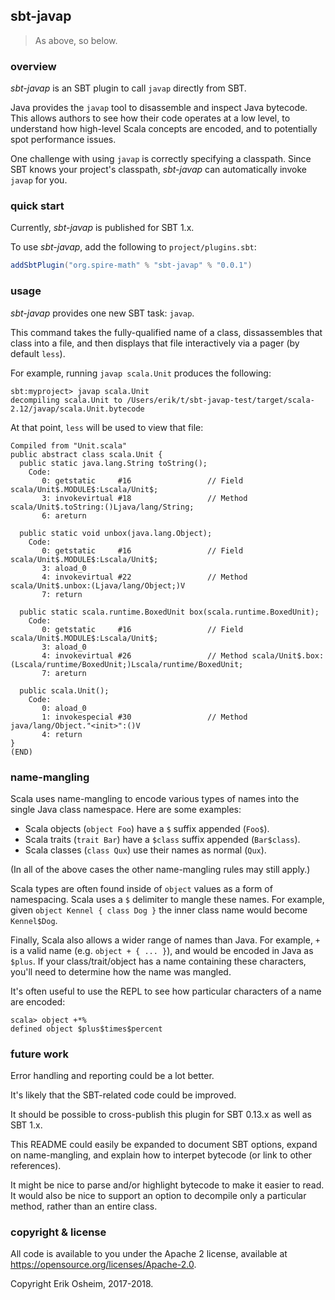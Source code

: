 ## sbt-javap

> As above, so below.

### overview

*sbt-javap* is an SBT plugin to call `javap` directly from SBT.

Java provides the `javap` tool to disassemble and inspect Java
bytecode. This allows authors to see how their code operates at a low
level, to understand how high-level Scala concepts are encoded, and to
potentially spot performance issues.

One challenge with using `javap` is correctly specifying a classpath.
Since SBT knows your project's classpath, *sbt-javap* can
automatically invoke `javap` for you.

### quick start

Currently, *sbt-javap* is published for SBT 1.x.

To use *sbt-javap*, add the following to `project/plugins.sbt`:

```scala
addSbtPlugin("org.spire-math" % "sbt-javap" % "0.0.1")
```

### usage

*sbt-javap* provides one new SBT task: `javap`.

This command takes the fully-qualified name of a class, dissassembles
that class into a file, and then displays that file interactively via
a pager (by default `less`).

For example, running `javap scala.Unit` produces the following:

```
sbt:myproject> javap scala.Unit
decompiling scala.Unit to /Users/erik/t/sbt-javap-test/target/scala-2.12/javap/scala.Unit.bytecode
```

At that point, `less` will be used to view that file:

```
Compiled from "Unit.scala"
public abstract class scala.Unit {
  public static java.lang.String toString();
    Code:
       0: getstatic     #16                 // Field scala/Unit$.MODULE$:Lscala/Unit$;
       3: invokevirtual #18                 // Method scala/Unit$.toString:()Ljava/lang/String;
       6: areturn

  public static void unbox(java.lang.Object);
    Code:
       0: getstatic     #16                 // Field scala/Unit$.MODULE$:Lscala/Unit$;
       3: aload_0
       4: invokevirtual #22                 // Method scala/Unit$.unbox:(Ljava/lang/Object;)V
       7: return

  public static scala.runtime.BoxedUnit box(scala.runtime.BoxedUnit);
    Code:
       0: getstatic     #16                 // Field scala/Unit$.MODULE$:Lscala/Unit$;
       3: aload_0
       4: invokevirtual #26                 // Method scala/Unit$.box:(Lscala/runtime/BoxedUnit;)Lscala/runtime/BoxedUnit;
       7: areturn

  public scala.Unit();
    Code:
       0: aload_0
       1: invokespecial #30                 // Method java/lang/Object."<init>":()V
       4: return
}
(END)
```

### name-mangling

Scala uses name-mangling to encode various types of names into the
single Java class namespace. Here are some examples:

 * Scala objects (`object Foo`) have a `$` suffix appended (`Foo$`).
 * Scala traits (`trait Bar`) have a `$class` suffix appended (`Bar$class`).
 * Scala classes (`class Qux`) use their names as normal (`Qux`).

(In all of the above cases the other name-mangling rules may still apply.)

Scala types are often found inside of `object` values as a form of
namespacing. Scala uses a `$` delimiter to mangle these names. For
example, given `object Kennel { class Dog }` the inner class name
would become `Kennel$Dog`.

Finally, Scala also allows a wider range of names than Java. For
example, `+` is a valid name (e.g. `object + { ... }`), and would be
encoded in Java as `$plus`. If your class/trait/object has a name
containing these characters, you'll need to determine how the name was
mangled.

It's often useful to use the REPL to see how particular characters of
a name are encoded:

```
scala> object +*%
defined object $plus$times$percent
```

### future work

Error handling and reporting could be a lot better.

It's likely that the SBT-related code could be improved.

It should be possible to cross-publish this plugin for SBT 0.13.x as
well as SBT 1.x.

This README could easily be expanded to document SBT options, expand
on name-mangling, and explain how to interpet bytecode (or link to
other references).

It might be nice to parse and/or highlight bytecode to make it easier
to read. It would also be nice to support an option to decompile only
a particular method, rather than an entire class.

### copyright & license

All code is available to you under the Apache 2 license, available at
https://opensource.org/licenses/Apache-2.0.

Copyright Erik Osheim, 2017-2018.
